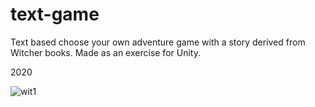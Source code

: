 # text-game

Text based choose your own adventure game with a story derived from Witcher books. Made as an exercise for Unity.

2020


![wit1](https://user-images.githubusercontent.com/68067749/108363119-a1ce8000-7205-11eb-8c6a-7e6eb5693f0f.png)
